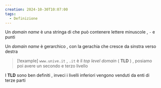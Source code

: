 ```yaml
---
creation: 2024-10-30T10:07:00
tags:
  - Definizione
---
```

Un *domain name* è una stringa di che può contenere lettere minuscole , `-` e punti

Un *domain name* è gerarchico , con la gerachia che cresce da sinstra verso destra 

>[!example] 
>`www.unive.it` , `.it` è il *top level domain* ( **TLD** ) , posiamo poi avere un secondo e terzo livello 
>

I **TLD** sono ben definiti , inveci i livelli inferiori vengono venduti da enti di terze parti

